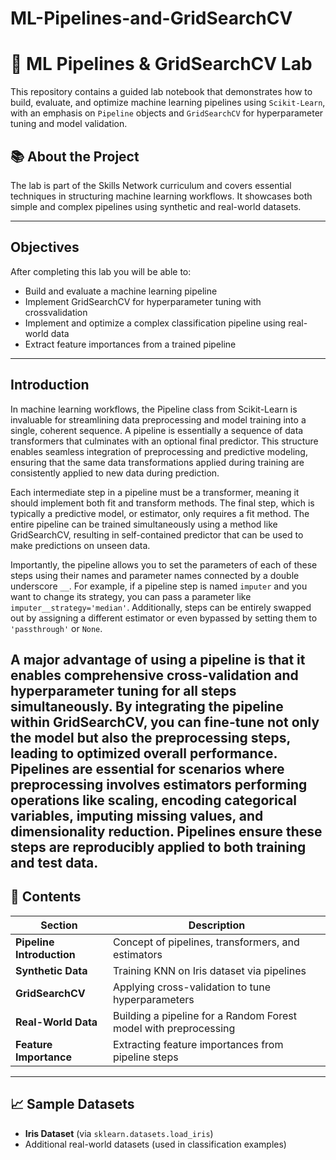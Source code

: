 # ML-Pipelines-and-GridSearchCV


# 🚀 ML Pipelines & GridSearchCV Lab

This repository contains a guided lab notebook that demonstrates how to build, evaluate, and optimize machine learning pipelines using `Scikit-Learn`, with an emphasis on `Pipeline` objects and `GridSearchCV` for hyperparameter tuning and model validation.

## 📚 About the Project

The lab is part of the Skills Network curriculum and covers essential techniques in structuring machine learning workflows. It showcases both simple and complex pipelines using synthetic and real-world datasets.

---

## Objectives

After completing this lab you will be able to:

- Build and evaluate a machine learning pipeline
- Implement GridSearchCV for hyperparameter tuning with crossvalidation
- Implement and optimize a complex classification pipeline using real-world data
- Extract feature importances from a trained pipeline

---

## Introduction
In machine learning workflows, the Pipeline class from Scikit-Learn is invaluable for streamlining data preprocessing and model training into a single, coherent sequence. A pipeline is essentially a sequence of data transformers that culminates with an optional final predictor. This structure enables seamless integration of preprocessing and predictive modeling, ensuring that the same data transformations applied during training are consistently applied to new data during prediction.

Each intermediate step in a pipeline must be a transformer, meaning it should implement both fit and transform methods. The final step, which is typically a predictive model, or estimator, only requires a fit method. The entire pipeline can be trained simultaneously using a method like GridSearchCV, resulting in self-contained predictor that can be used to make predictions on unseen data.

Importantly, the pipeline allows you to set the parameters of each of these steps using their names and parameter names connected by a double underscore `__`. For example, if a pipeline step is named `imputer` and you want to change its strategy, you can pass a parameter like `imputer__strategy='median'`. Additionally, steps can be entirely swapped out by assigning a different estimator or even bypassed by setting them to `'passthrough'` or `None`.

A major advantage of using a pipeline is that it enables comprehensive cross-validation and hyperparameter tuning for all steps simultaneously. By integrating the pipeline within GridSearchCV, you can fine-tune not only the model but also the preprocessing steps, leading to optimized overall performance. Pipelines are essential for scenarios where preprocessing involves estimators performing operations like scaling, encoding categorical variables, imputing missing values, and dimensionality reduction. Pipelines ensure these steps are reproducibly applied to both training and test data.
----

## 📂 Contents

| Section                   | Description                                                      |
| ------------------------- | ---------------------------------------------------------------- |
| **Pipeline Introduction** | Concept of pipelines, transformers, and estimators               |
| **Synthetic Data**        | Training KNN on Iris dataset via pipelines                       |
| **GridSearchCV**          | Applying cross-validation to tune hyperparameters                |
| **Real-World Data**       | Building a pipeline for a Random Forest model with preprocessing |
| **Feature Importance**    | Extracting feature importances from pipeline steps               |
---

## 📈 Sample Datasets

* **Iris Dataset** (via `sklearn.datasets.load_iris`)
* Additional real-world datasets (used in classification examples)

